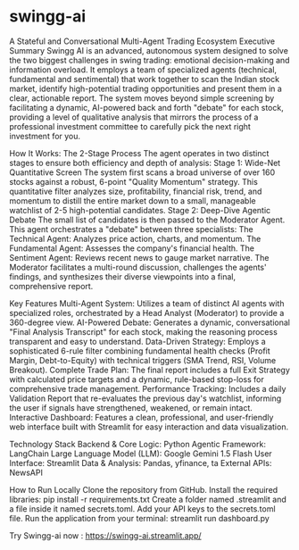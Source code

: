 # swingg-ai
A Stateful and Conversational Multi-Agent Trading Ecosystem
Executive Summary
Swingg AI is an advanced, autonomous system designed to solve the two biggest challenges in swing trading: emotional decision-making and information overload. It employs a team of specialized agents (technical, fundamental and sentimental) that work together to scan the Indian stock market, identify high-potential trading opportunities and present them in a clear, actionable report. The system moves beyond simple screening by facilitating a dynamic, AI-powered back and forth "debate" for each stock, providing a level of qualitative analysis that mirrors the process of a professional investment committee to carefully pick the next right investment for you.

How It Works: The 2-Stage Process
The agent operates in two distinct stages to ensure both efficiency and depth of analysis:
Stage 1: Wide-Net Quantitative Screen
The system first scans a broad universe of over 160 stocks against a robust, 6-point "Quality Momentum" strategy. This quantitative filter analyzes size, profitability, financial risk, trend, and momentum to distill the entire market down to a small, manageable watchlist of 2-5 high-potential candidates.
Stage 2: Deep-Dive Agentic Debate
The small list of candidates is then passed to the Moderator Agent. This agent orchestrates a "debate" between three specialists:
The Technical Agent: Analyzes price action, charts, and momentum.
The Fundamental Agent: Assesses the company's financial health.
The Sentiment Agent: Reviews recent news to gauge market narrative.
The Moderator facilitates a multi-round discussion, challenges the agents' findings, and synthesizes their diverse viewpoints into a final, comprehensive report.


Key Features
Multi-Agent System: Utilizes a team of distinct AI agents with specialized roles, orchestrated by a Head Analyst (Moderator) to provide a 360-degree view.
AI-Powered Debate: Generates a dynamic, conversational "Final Analysis Transcript" for each stock, making the reasoning process transparent and easy to understand.
Data-Driven Strategy: Employs a sophisticated 6-rule filter combining fundamental health checks (Profit Margin, Debt-to-Equity) with technical triggers (SMA Trend, RSI, Volume Breakout).
Complete Trade Plan: The final report includes a full Exit Strategy with calculated price targets and a dynamic, rule-based stop-loss for comprehensive trade management.
Performance Tracking: Includes a daily Validation Report that re-evaluates the previous day's watchlist, informing the user if signals have strengthened, weakened, or remain intact.
Interactive Dashboard: Features a clean, professional, and user-friendly web interface built with Streamlit for easy interaction and data visualization.

Technology Stack
Backend & Core Logic: Python
Agentic Framework: LangChain
Large Language Model (LLM): Google Gemini 1.5 Flash
User Interface: Streamlit
Data & Analysis: Pandas, yfinance, ta
External APIs: NewsAPI

How to Run Locally
Clone the repository from GitHub.
Install the required libraries: pip install -r requirements.txt
Create a folder named .streamlit and a file inside it named secrets.toml.
Add your API keys to the secrets.toml file.
Run the application from your terminal: streamlit run dashboard.py

Try Swingg-ai now : https://swingg-ai.streamlit.app/
